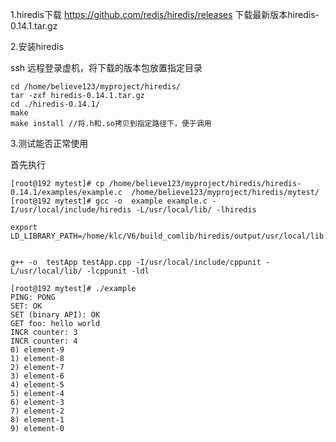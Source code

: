 1.hiredis下载
https://github.com/redis/hiredis/releases    下载最新版本hiredis-0.14.1.tar.gz

2.安装hiredis

ssh 远程登录虚机，将下载的版本包放置指定目录
```
cd /home/believe123/myproject/hiredis/
tar -zxf hiredis-0.14.1.tar.gz
cd ./hiredis-0.14.1/
make
make install //将.h和.so拷贝到指定路径下，便于调用
```

3.测试能否正常使用

首先执行
```
[root@192 mytest]# cp /home/believe123/myproject/hiredis/hiredis-0.14.1/examples/example.c  /home/believe123/myproject/hiredis/mytest/
[root@192 mytest]# gcc -o  example example.c -I/usr/local/include/hiredis -L/usr/local/lib/ -lhiredis

export LD_LIBRARY_PATH=/home/klc/V6/build_comlib/hiredis/output/usr/local/lib:$LD_LIBRARY_PATH


g++ -o  testApp testApp.cpp -I/usr/local/include/cppunit -L/usr/local/lib/ -lcppunit -ldl 

[root@192 mytest]# ./example
PING: PONG
SET: OK
SET (binary API): OK
GET foo: hello world
INCR counter: 3
INCR counter: 4
0) element-9
1) element-8
2) element-7
3) element-6
4) element-5
5) element-4
6) element-3
7) element-2
8) element-1
9) element-0

```




